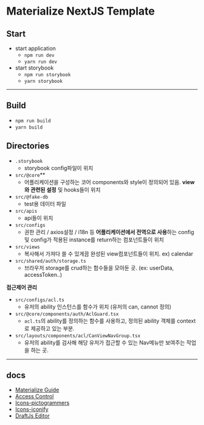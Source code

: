 # Materialize NextJS Template

## Start

- start application
  - `npm run dev`
  - `yarn run dev`
- start storybook
  - `npm run storybook`
  - `yarn storybook`

---

## Build

- `npm run build`
- `yarn build`

## Directories

- `.storybook`
  - storybook config파일이 위치
- `src/@core`\*\*
  - 어플리케이션을 구성하는 코어 components와 style이 정의되어 있음. **view와 관련된 설정** 및 hooks들이 위치
- `src/@fake-db`
  - test용 데이터 파일
- `src/apis`
  - api들이 위치
- `src/configs`
  - 권한 관리 / axios설정 / i18n 등 **어플리케이션에서 전역으로 사용**하는 config및 config가 적용된 instance를 return하는 컴포넌트들이 위치
- `src/views`
  - 복사해서 가져다 쓸 수 있게끔 완성된 view컴포넌트들이 위치. ex) calendar
- `src/shared/auth/storage.ts`
  - 브라우저 storage를 crud하는 함수들을 모아둔 곳. (ex: userData, accessToken..)

**접근제어 관리**

- `src/configs/acl.ts`
  - 유저의 ability 인스턴스를 함수가 위치 (유저의 can, cannot 정의)
- `src/@core/components/auth/AclGuard.tsx`
  - `acl.ts`의 ability를 정의하는 함수를 사용하고, 정의된 ability 객체를 context로 제공하고 있는 부분.
- `src/layouts/components/acl/CanViewNavGroup.tsx`
  - 유저의 ability를 검사해 해당 유저가 접근할 수 있는 Nav메뉴만 보여주는 작업을 하는 곳.

---

## docs

- [Materialize Guide](https://pixinvent.com/demo/materialize-mui-react-nextjs-admin-template/documentation/guide/)
- [Access Control](https://pixinvent.com/demo/materialize-mui-react-nextjs-admin-template/documentation/guide/development/access-control.html)
- [Icons-pictogrammers](https://pictogrammers.com/library/mdi/)
- [Icons-iconify](https://icon-sets.iconify.design/)
- [DraftJs Editor](https://reactrocket.com/post/draft-js-persisting-content/)
